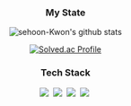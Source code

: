 <div align="center">



  <h3>My State</h3>

  ![sehoon-Kwon's github stats](https://github-readme-stats.vercel.app/api?username=sehoon-Kwon&show_icons=true)
    
  [![Solved.ac Profile](http://mazassumnida.wtf/api/v2/generate_badge?boj=hhk6848)](https://solved.ac/hhk6848/)




<h3 align="center"> Tech Stack </h3>


<p align="center">
 <img src="https://img.shields.io/badge/Java-007396?style=flat-square&logo=Java&logoColor=white"/></a>&nbsp
  <img src="https://img.shields.io/badge/Python-3766AB?style=flat-square&logo=Python&logoColor=white"/></a>&nbsp 
  <img src="https://img.shields.io/badge/Javascript-ffb13b?style=flat-square&logo=javascript&logoColor=white"/></a>&nbsp 
  <img src="https://img.shields.io/badge/C-A8B9CC?style=flat-square&logo=C&logoColor=white"/></a>&nbsp 
  </div>
